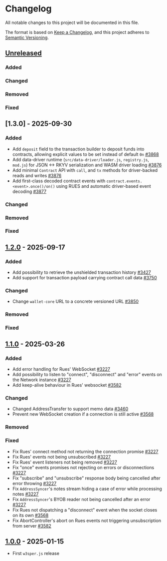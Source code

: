 # Changelog

All notable changes to this project will be documented in this file.

The format is based on [Keep a Changelog](https://keepachangelog.com/en/1.0.0/),
and this project adheres to [Semantic Versioning](https://semver.org/spec/v2.0.0.html).

## [Unreleased]

### Added

### Changed

### Removed

### Fixed

## [1.3.0] - 2025-09-30

### Added

- Add `deposit` field to the transaction builder to deposit funds into contracts, allowing explicit values to be set instead of default `0n` [#3868]
- Add data-driver runtime (`src/data-driver/loader.js`, `registry.js`, `mod.js`) for JSON <-> RKYV serialization and WASM driver loading [#3876]
- Add minimal `Contract` API with `call`, and `tx` methods for driver-backed reads and writes [#3876]
- Add first-class decoded contract events with `contract.events.<event>.once()/on()` using RUES and automatic driver-based event decoding [#3877]

### Changed

### Removed

### Fixed

## [1.2.0] - 2025-09-17

### Added

- Add possibility to retrieve the unshielded transaction history [#3427]
- Add support for transaction payload carrying contract call data [#3750]

### Changed

- Change `wallet-core` URL to a concrete versioned URL [#3850]

### Removed

### Fixed

## [1.1.0] - 2025-03-26

### Added

- Add error handling for Rues' WebSocket [#3227]
- Add possibility to listen to "connect", "disconnect" and "error" events on the Network instance [#3227]
- Add keep-alive behaviour in Rues' websocket [#3582]

### Changed

- Changed AddressTransfer to support memo data [#3460]
- Prevent new WebSocket creation if a connection is still active [#3568]

### Removed

### Fixed

- Fix Rues' connect method not returning the connection promise [#3227]
- Fix Rues' events not being unsubscribed [#3227]
- Fix Rues' event listeners not being removed [#3227]
- Fix "once" events promises not rejecting on errors or disconnections [#3227]
- Fix "subscribe" and "unsubscribe" response body being cancelled after error throwing [#3227]
- Fix `AddressSyncer`'s notes stream hiding a case of error while processing notes [#3227]
- Fix `AddressSyncer`'s BYOB reader not being cancelled after an error [#3227]
- Fix Rues not dispatching a "disconnect" event when the socket closes on its own [#3568]
- Fix AbortController's abort on Rues events not triggering unsubscription from server [#3582]

## [1.0.0] - 2025-01-15

- First `w3sper.js` release

<!-- ISSUES -->

[#3227]: https://github.com/dusk-network/rusk/issues/3227
[#3460]: https://github.com/dusk-network/rusk/issues/3460
[#3568]: https://github.com/dusk-network/rusk/issues/3568
[#3582]: https://github.com/dusk-network/rusk/issues/3582
[#3427]: https://github.com/dusk-network/rusk/issues/3427
[#3750]: https://github.com/dusk-network/rusk/issues/3750
[#3850]: https://github.com/dusk-network/rusk/issues/3850
[#3868]: https://github.com/dusk-network/rusk/issues/3868
[#3876]: https://github.com/dusk-network/rusk/issues/3876
[#3877]: https://github.com/dusk-network/rusk/issues/3877

<!-- VERSIONS -->

[Unreleased]: https://github.com/dusk-network/rusk/compare/w3sper-v.0.1.0...HEAD
[1.2.0]: https://github.com/dusk-network/rusk/tree/w3sper-v.1.2.0
[1.1.0]: https://github.com/dusk-network/rusk/tree/w3sper-v.1.1.0
[1.0.0]: https://github.com/dusk-network/rusk/tree/w3sper-v.0.1.0
